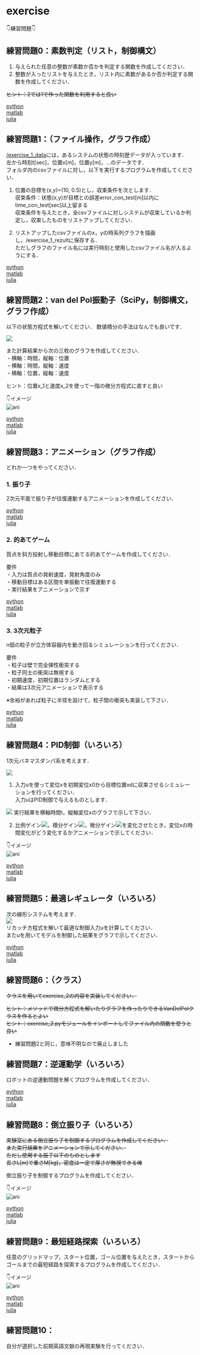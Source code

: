 # exercise 

👇練習問題👇

## 練習問題0：素数判定（リスト，制御構文）
1. 与えられた任意の整数が素数か否かを判定する関数を作成してください．  
2. 整数が入ったリストを与えたとき，リスト内に素数があるか否か判定する関数を作成してください．  

~~ヒント：2では1で作った関数を利用すると良い~~  

[python](https://github.com/YoshimitsuMatsutaIe/ans_2021/blob/main/exercise_py/exercise_0.py)  
[matlab](https://github.com/YoshimitsuMatsutaIe/ans_2021/blob/main/exercise_mat/exercise_0.mat)  
[julia](https://github.com/YoshimitsuMatsutaIe/ans_2021/blob/main/exercise_jl/exercise_0.jl)  



## 練習問題1：（ファイル操作，グラフ作成）
[/exercise_1_data](https://github.com/YoshimitsuMatsutaIe/ans_2021/tree/main/exercise_py/exercise_1_data)には，あるシステムの状態の時刻歴データが入っています．  
左から時刻t[sec]，位置x[m]，位置y[m]，...のデータです．  
フォルダ内のcsvファイルに対し，以下を実行するプログラムを作成してください．  

1. 位置の目標を(x,y)=(10, 0.5)とし，収束条件を次とします．  
収束条件：状態(x,y)が目標との誤差error_con_test[m]以内にtime_con_test[sec]以上留まる  
収束条件を与えたとき，全csvファイルに対しシステムが収束しているか判定し，収束したものをリストアップしてください．  

2. リストアップしたcsvファイルのx，yの時系列グラフを描画し，/exercise_1_rezultに保存する．  
ただしグラフのファイル名には実行時刻と使用したcsvファイル名が入るようにする．  

[python](https://github.com/YoshimitsuMatsutaIe/ans_2021/blob/main/exercise_py/exercise_1.py)  
[matlab](https://github.com/YoshimitsuMatsutaIe/ans_2021/blob/main/exercise_mat/exercise_1.mat)  
[julia](https://github.com/YoshimitsuMatsutaIe/ans_2021/blob/main/exercise_jl/exercise_1.jl)  


## 練習問題2：van del Pol振動子（SciPy，制御構文，グラフ作成）
以下の状態方程式を解いてください．
数値積分の手法はなんでも良いです．  

<img src="https://latex.codecogs.com/png.latex?\bg_white&space;\frac{\mathrm{d}^2&space;x}{\mathrm{d}&space;t^2}&space;=&space;K(1-x^2)\frac{\mathrm{d}&space;x}{\mathrm{d}&space;t}-x">

また計算結果から次の三枚のグラフを作成してください．  
・横軸：時間，縦軸：位置  
・横軸：時間，縦軸：速度  
・横軸：位置，縦軸：速度  

ヒント：位置x_1と速度x_2を使って一階の微分方程式に直すと良い  


👇イメージ  
<img src="https://github.com/YoshimitsuMatsutaIe/ans_2021/blob/main/misc/exercise_2.png" alt="ani" title="vandelpol">

[python](https://github.com/YoshimitsuMatsutaIe/ans_2021/blob/main/exercise_py/exercise_2.py)  
[matlab](https://github.com/YoshimitsuMatsutaIe/ans_2021/blob/main/exercise_mat/exercise_2.mat)  
[julia](https://github.com/YoshimitsuMatsutaIe/ans_2021/blob/main/exercise_jl/exercise_2.jl)  


## 練習問題3：アニメーション（グラフ作成）
どれか一つをやってください．  




### 1. 振り子
2次元平面で振り子が往復運動するアニメーションを作成してください．  

[python](https://github.com/YoshimitsuMatsutaIe/ans_2021/blob/main/exercise_py/exercise_3_1.py)  
[matlab](https://github.com/YoshimitsuMatsutaIe/ans_2021/blob/main/exercise_mat/exercise_3_1.mat)  
[julia](https://github.com/YoshimitsuMatsutaIe/ans_2021/blob/main/exercise_jl/exercise_3_1.jl)  


### 2. 的あてゲーム
質点を斜方投射し移動目標にあてる的あてゲームを作成してください．  

要件  
・入力は質点の発射速度，発射角度のみ  
・移動目標はある区間を単振動で往復運動する  
・実行結果をアニメーションで示す  

[python](https://github.com/YoshimitsuMatsutaIe/ans_2021/blob/main/exercise_py/exercise_3_2.py)  
[matlab](https://github.com/YoshimitsuMatsutaIe/ans_2021/blob/main/exercise_mat/exercise_3_2.mat)  
[julia](https://github.com/YoshimitsuMatsutaIe/ans_2021/blob/main/exercise_jl/exercise_3_2.jl)  


### 3. 3次元粒子
n個の粒子が立方体容器内を動き回るシミュレーションを行ってください．  

要件  
・粒子は壁で完全弾性衝突する  
・粒子同士の衝突は無視する  
・初期速度，初期位置はランダムとする  
・結果は3次元アニメーションで表示する   

※余裕があれば粒子に半径を設けて，粒子間の衝突も実装して下さい．  

[python](https://github.com/YoshimitsuMatsutaIe/ans_2021/blob/main/exercise_py/exercise_3_3.py)  
[matlab](https://github.com/YoshimitsuMatsutaIe/ans_2021/blob/main/exercise_mat/exercise_3_3.mat)  
[julia](https://github.com/YoshimitsuMatsutaIe/ans_2021/blob/main/exercise_jl/exercise_3_3.jl)  


## 練習問題4：PID制御（いろいろ）
1次元バネマスダンパ系を考えます．  

<img src="https://latex.codecogs.com/gif.latex?\bg_white&space;m\frac{\mathrm{d}^2&space;x}{\mathrm{d}&space;t}&plus;c\frac{\mathrm{d}&space;x}{\mathrm{d}&space;t}&plus;kx=u"/>


1. 入力uを使って変位xを初期変位x0から目標位置xdに収束させるシミュレーションを行ってください．  
入力uはPID制御で与えるものとします．  
<img src="https://latex.codecogs.com/gif.latex?\bg_white&space;u=K_p(x_d-x)&plus;K_i\int_{0}^{t}(x_d-x)d\tau&plus;K_d\frac{\mathrm{d}&space;x}{\mathrm{d}&space;t}"/>
実行結果を横軸時間t，縦軸変位xのグラフで示して下さい．  

2. 比例ゲイン<img src="https://latex.codecogs.com/gif.latex?\bg_white&space;K_p">，積分ゲイン<img src="https://latex.codecogs.com/gif.latex?\bg_white&space;K_i">，微分ゲイン<img src="https://latex.codecogs.com/gif.latex?\bg_white&space;K_d">を変化させたとき，変位xの時間変化がどう変化するかアニメーションで示してください．  

👇イメージ  
<img src="https://github.com/YoshimitsuMatsutaIe/ans_2021/blob/main/misc/exercise_4.gif" alt="ani" title="PID">  

[python](https://github.com/YoshimitsuMatsutaIe/ans_2021/blob/main/exercise_py/exercise_4.py)  
[matlab](https://github.com/YoshimitsuMatsutaIe/ans_2021/blob/main/exercise_mat/exercise_4.mat)  
[julia](https://github.com/YoshimitsuMatsutaIe/ans_2021/blob/main/exercise_jl/exercise_4.jl)  


## 練習問題5：最適レギュレータ（いろいろ）
次の線形システムを考えます．  
<img src='https://latex.codecogs.com/gif.latex?\bg_white&space;\left\{\begin{matrix}&space;\dot{x}=&space;&&space;Ax&plus;Bu\\&space;y=&space;&&space;Cx&space;&plus;&space;Du&space;\end{matrix}\right.'/>  
リカッチ方程式を解いて最適な制御入力uを計算してください．  
またuを用いてモデルを制御した結果をグラフで示してください．  

[python](https://github.com/YoshimitsuMatsutaIe/ans_2021/blob/main/exercise_py/exercise_5.py)  
[matlab](https://github.com/YoshimitsuMatsutaIe/ans_2021/blob/main/exercise_mat/exercise_5.mat)  
[julia](https://github.com/YoshimitsuMatsutaIe/ans_2021/blob/main/exercise_jl/exercise_5.jl)  


## 練習問題6：（クラス）
~~クラスを用いてexercise_2の内容を実装してください．~~  

~~ヒント：メソッドで微分方程式を解いたりグラフを作ったりできるVanDelPolクラスを作るとよい~~  
~~ヒント：exercise_2.pyモジュールをインポートしてファイル内の関数を使うと良い~~  

* 練習問題2と同じ，意味不明なので廃止しました


## 練習問題7：逆運動学（いろいろ）
ロボットの逆運動問題を解くプログラムを作成してください．  

[python](https://github.com/YoshimitsuMatsutaIe/ans_2021/blob/main/exercise_py/exercise_7.py)  
[matlab](https://github.com/YoshimitsuMatsutaIe/ans_2021/blob/main/exercise_mat/exercise_7.mat)  
[julia](https://github.com/YoshimitsuMatsutaIe/ans_2021/blob/main/exercise_jl/exercise_7.jl)  


## 練習問題8：倒立振り子（いろいろ）
~~実験室にある倒立振り子を制御するプログラムを作成してください．~~  
~~また実行結果をアニメーションで示してください．~~  
~~ただし使用する振子以下のものとします~~  
~~長さL[m]で重さM[kg]，密度は一定で厚さが無視できる棒~~  

倒立振り子を制御するプログラムを作成してください．

👇イメージ  
<img src="https://github.com/YoshimitsuMatsutaIe/ans_2021/blob/main/misc/exercise_8__by_" alt="ani" title="pendulum">

[python](https://github.com/YoshimitsuMatsutaIe/ans_2021/blob/main/exercise_py/exercise_8.py)  
[matlab](https://github.com/YoshimitsuMatsutaIe/ans_2021/blob/main/exercise_mat/exercise_8.mat)  
[julia](https://github.com/YoshimitsuMatsutaIe/ans_2021/blob/main/exercise_jl/exercise_8.jl)  


## 練習問題9：最短経路探索（いろいろ）
任意のグリッドマップ，スタート位置，ゴール位置を与えたとき，スタートからゴールまでの最短経路を探索するプログラムを作成してください．  

👇イメージ  
<img src="https://github.com/YoshimitsuMatsutaIe/ans_2021/blob/main/misc/exercise_9.png" alt="ani" title="pendulum">  

[python](https://github.com/YoshimitsuMatsutaIe/ans_2021/blob/main/exercise_py/exercise_9.py)  
[matlab](https://github.com/YoshimitsuMatsutaIe/ans_2021/blob/main/exercise_mat/exercise_9.mat)  
[julia](https://github.com/YoshimitsuMatsutaIe/ans_2021/blob/main/exercise_jl/exercise_9.jl)  


## 練習問題10：
自分が選択した前期英語文献の再現実験を行ってください．  
